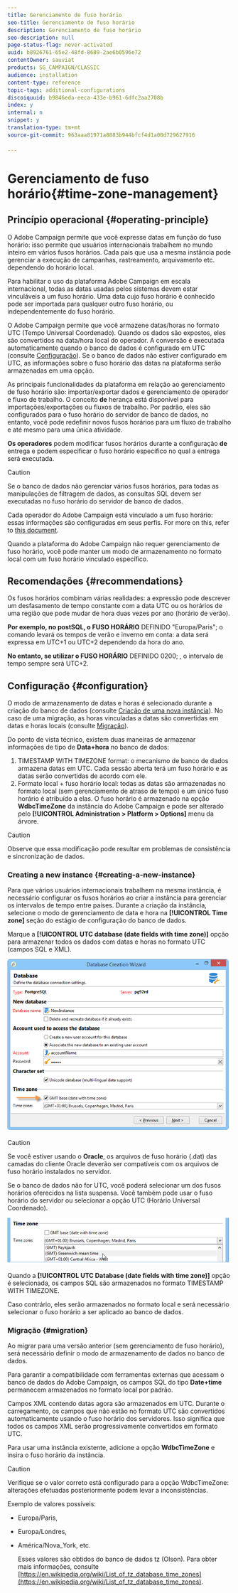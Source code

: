```yaml
---
title: Gerenciamento de fuso horário
seo-title: Gerenciamento de fuso horário
description: Gerenciamento de fuso horário
seo-description: null
page-status-flag: never-activated
uuid: b8926761-65e2-48fd-8689-2ae6b0596e72
contentOwner: sauviat
products: SG_CAMPAIGN/CLASSIC
audience: installation
content-type: reference
topic-tags: additional-configurations
discoiquuid: b9846eda-eeca-433e-b961-6dfc2aa2708b
index: y
internal: n
snippet: y
translation-type: tm+mt
source-git-commit: 963aaa81971a8883b944bfcf4d1a00d729627916

---
```



# Gerenciamento de fuso horário{#time-zone-management}

## Princípio operacional {#operating-principle}

O Adobe Campaign permite que você expresse datas em função do fuso horário: isso permite que usuários internacionais trabalhem no mundo inteiro em vários fusos horários. Cada país que usa a mesma instância pode gerenciar a execução de campanhas, rastreamento, arquivamento etc. dependendo do horário local.

Para habilitar o uso da plataforma Adobe Campaign em escala internacional, todas as datas usadas pelos sistemas devem estar vinculáveis a um fuso horário. Uma data cujo fuso horário é conhecido pode ser importada para qualquer outro fuso horário, ou independentemente do fuso horário.

O Adobe Campaign permite que você armazene datas/horas no formato UTC (Tempo Universal Coordenado). Quando os dados são expostos, eles são convertidos na data/hora local do operador. A conversão é executada automaticamente quando o banco de dados é configurado em UTC (consulte [Configuração](#configuration)). Se o banco de dados não estiver configurado em UTC, as informações sobre o fuso horário das datas na plataforma serão armazenadas em uma opção.

As principais funcionalidades da plataforma em relação ao gerenciamento de fuso horário são: importar/exportar dados e gerenciamento de operador e fluxo de trabalho. O conceito **de** herança está disponível para importações/exportações ou fluxos de trabalho. Por padrão, eles são configurados para o fuso horário do servidor de banco de dados, no entanto, você pode redefinir novos fusos horários para um fluxo de trabalho e até mesmo para uma única atividade.

**Os operadores** podem modificar fusos horários durante a configuração **de** entrega e podem especificar o fuso horário específico no qual a entrega será executada.

>[!CAUTION]
>
>Se o banco de dados não gerenciar vários fusos horários, para todas as manipulações de filtragem de dados, as consultas SQL devem ser executadas no fuso horário do servidor de banco de dados.

Cada operador do Adobe Campaign está vinculado a um fuso horário: essas informações são configuradas em seus perfis. For more on this, refer to [this document](../../platform/using/access-management.md).

Quando a plataforma do Adobe Campaign não requer gerenciamento de fuso horário, você pode manter um modo de armazenamento no formato local com um fuso horário vinculado específico.

## Recomendações {#recommendations}

Os fusos horários combinam várias realidades: a expressão pode descrever um desfasamento de tempo constante com a data UTC ou os horários de uma região que pode mudar de hora duas vezes por ano (horário de verão).

**Por exemplo, no postSQL, o FUSO HORÁRIO** DEFINIDO &quot;Europa/Paris&quot;; o comando levará os tempos de verão e inverno em conta: a data será expressa em UTC+1 ou UTC+2 dependendo da hora do ano.

**No entanto, se utilizar o FUSO HORÁRIO** DEFINIDO 0200; , o intervalo de tempo sempre será UTC+2.

## Configuração {#configuration}

O modo de armazenamento de datas e horas é selecionado durante a criação do banco de dados (consulte [Criação de uma nova instância](#creating-a-new-instance)). No caso de uma migração, as horas vinculadas a datas são convertidas em datas e horas locais (consulte [Migração](#migration)).

Do ponto de vista técnico, existem duas maneiras de armazenar informações de tipo de **Data+hora** no banco de dados:

1. TIMESTAMP WITH TIMEZONE format: o mecanismo de banco de dados armazena datas em UTC. Cada sessão aberta terá um fuso horário e as datas serão convertidas de acordo com ele.
1. Formato local + fuso horário local: todas as datas são armazenadas no formato local (sem gerenciamento de atraso de tempo) e um único fuso horário é atribuído a elas. O fuso horário é armazenado na opção **WdbcTimeZone** da instância do Adobe Campaign e pode ser alterado pelo **[!UICONTROL Administration > Platform > Options]** menu da árvore.

>[!CAUTION]
>
>Observe que essa modificação pode resultar em problemas de consistência e sincronização de dados.

### Creating a new instance {#creating-a-new-instance}

Para que vários usuários internacionais trabalhem na mesma instância, é necessário configurar os fusos horários ao criar a instância para gerenciar os intervalos de tempo entre países. Durante a criação da instância, selecione o modo de gerenciamento de data e hora na **[!UICONTROL Time zone]** seção do estágio de configuração do banco de dados.

Marque a **[!UICONTROL UTC database (date fields with time zone)]** opção para armazenar todos os dados com datas e horas no formato UTC (campos SQL e XML).

![](assets/install_wz_select_utc_option.png)

>[!CAUTION]
>
>Se você estiver usando o **Oracle**, os arquivos de fuso horário (.dat) das camadas do cliente Oracle deverão ser compatíveis com os arquivos de fuso horário instalados no servidor.

Se o banco de dados não for UTC, você poderá selecionar um dos fusos horários oferecidos na lista suspensa. Você também pode usar o fuso horário do servidor ou selecionar a opção UTC (Horário Universal Coordenado).

![](assets/install_wz_unselect_utc_option.png)

Quando a **[!UICONTROL UTC Database (date fields with time zone)]** opção é selecionada, os campos SQL são armazenados no formato TIMESTAMP WITH TIMEZONE.

Caso contrário, eles serão armazenados no formato local e será necessário selecionar o fuso horário a ser aplicado ao banco de dados.

### Migração {#migration}

Ao migrar para uma versão anterior (sem gerenciamento de fuso horário), será necessário definir o modo de armazenamento de dados no banco de dados.

Para garantir a compatibilidade com ferramentas externas que acessam o banco de dados do Adobe Campaign, os campos SQL do tipo **Date+time** permanecem armazenados no formato local por padrão.

Campos XML contendo datas agora são armazenados em UTC. Durante o carregamento, os campos que não estão no formato UTC são convertidos automaticamente usando o fuso horário dos servidores. Isso significa que todos os campos XML serão progressivamente convertidos em formato UTC.

Para usar uma instância existente, adicione a opção **WdbcTimeZone** e insira o fuso horário da instância.

>[!CAUTION]
>
>Verifique se o valor correto está configurado para a opção WdbcTimeZone: alterações efetuadas posteriormente podem levar a inconsistências.

Exemplo de valores possíveis:

* Europa/Paris,
* Europa/Londres,
* América/Nova_York, etc.

   Esses valores são obtidos do banco de dados tz (Olson). Para obter mais informações, consulte [https://en.wikipedia.org/wiki/List_of_tz_database_time_zones](https://en.wikipedia.org/wiki/List_of_tz_database_time_zones).

